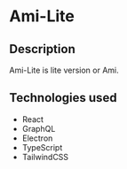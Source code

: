# Ami-Lite

## Description

Ami-Lite is lite version or Ami.

## Technologies used

- React
- GraphQL
- Electron
- TypeScript
- TailwindCSS
